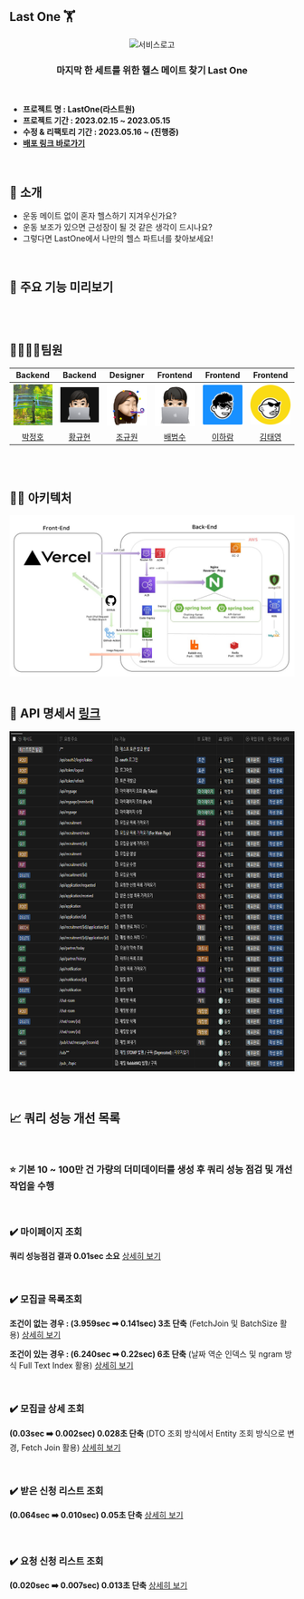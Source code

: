 ## Last One 🏋

<div align="center">
  
![서비스로고](https://github.com/Sinchone/.github/assets/96610382/80e67ae2-aaea-49f8-a20e-ab4317d1600a)


  ###  마지막 한 세트를 위한 헬스 메이트 찾기 Last One


</div>
  


<br/>

- **프로젝트 명 : LastOne(라스트원)**
- **프로젝트 기간 : 2023.02.15 ~ 2023.05.15**
- **수정 & 리팩토리 기간 : 2023.05.16 ~ (진행중)**
- **[배포 링크 바로가기](https://health-partner-last1.netlify.app/)**

<br/>

## :information_desk_person: 소개

- 운동 메이트 없이 혼자 헬스하기 지겨우신가요?
- 운동 보조가 있으면 근성장이 될 것 같은 생각이 드시나요?
- 그렇다면 LastOne에서 나만의 헬스 파트너를 찾아보세요!

<br/>

## 👀 주요 기능 미리보기


</br>
</br>

## 👨‍👨‍👧‍👧팀원 


|                                           Backend                                           |                                           Backend                                           |                                          Designer                                          |                                           Frontend                                         |                                                          Frontend                                                         |                                                          Frontend                                                          |
|:-------------------------------------------------------------------------------------------:|:-------------------------------------------------------------------------------------------:|:------------------------------------------------------------------------------------------:|:-----------------------------------------------------------------------------------------:|:--------------------------------------------------------------------------------------------------------------------------:|:--------------------------------------------------------------------------------------------------------------------------:|
| <img src="https://github.com/Jeongho0805/demotest/blob/main/img/jeongho.png" width=400px /> | <img src="https://github.com/Jeongho0805/demotest/blob/main/img/Kyuhyun.png" width=400px /> | <img src="https://github.com/Jeongho0805/demotest/blob/main/img/gyuwon.png" width=400px /> | <img src="https://github.com/Jeongho0805/demotest/blob/main/img/beomsu.png" width=400px /> |  <img src="https://github.com/Jeongho0805/demotest/blob/main/img/haram.png" width=400px /> | <img src="https://github.com/Jeongho0805/demotest/blob/main/img/taeyoung.png" width=400px /> | 
|                            [박정호](https://github.com/Jeongho0805)                            |                             [황규현](https://github.com/beetrbgus)                        |                      [조규원](https://www.behance.net/ku_oni/moodboards)                    |                              [배범수](https://github.com/Bsfla)                            |                                             [이하람](https://github.com/HalamLee)                                           |                                             [김태영](https://github.com/overtae)                                           |





</br>
</br>

## 👨‍💻 아키텍처

<img src="https://github.com/Jeongho0805/demotest/blob/main/img/architecture.jpg" />

<br/>
</br>

## 📃 API 명세서 [링크](https://six-skirt-6ca.notion.site/19f4bc4659d840a1a295bb571da01b7f?v=e3b86639da3143fd96d74c89b500e8df&pvs=4)

<div align="center">
  
  <img src = "https://github.com/Jeongho0805/demotest/blob/main/img/api.png" height=600px />

</div>


<br/>
<br/>

## 📈 쿼리 성능 개선 목록

<br/>

### ⭐ 기본 10 ~ 100만 건 가량의 더미데이터를 생성 후 쿼리 성능 점검 및 개선 작업을 수행

<br/>

### ✔️ 마이페이지 조회 

**쿼리 성능점검 결과 0.01sec 소요** [상세히 보기](https://tough-echinacea-3e3.notion.site/fc6ea7fc87b14e77b340184e3fd59f27?pvs=4)

<br/>

### ✔️ 모집글 목록조회

**조건이 없는 경우 : (3.959sec ➡ 0.141sec) 3초 단축** (FetchJoin 및 BatchSize 활용) [상세히 보기](https://tough-echinacea-3e3.notion.site/0d76058a9a674e3ab861653b932bb828?pvs=4)

**조건이 있는 경우 : (6.240sec ➡ 0.22sec) 6초 단축** (날짜 역순 인덱스 및 ngram 방식 Full Text Index 활용) [상세히 보기](https://tough-echinacea-3e3.notion.site/01310350921244e5a4339e4d9f3505ff?pvs=4)

<br/>

### ✔️ 모집글 상세 조회

**(0.03sec ➡️ 0.002sec) 0.028초 단축** (DTO 조회 방식에서 Entity 조회 방식으로 변경, Fetch Join 활용) [상세히 보기](https://tough-echinacea-3e3.notion.site/b6df147dd39248a0935fa2e04b063f5c?pvs=4)

<br/>

### ✔️ 받은 신청 리스트 조회

**(0.064sec ➡️ 0.010sec) 0.05초 단축** [상세히 보기](https://tough-echinacea-3e3.notion.site/607af5f3e8ee4ecca1b87256867d4919?pvs=4)

<br/>

### ✔️ 요청 신청 리스트 조회

**(0.020sec ➡️ 0.007sec) 0.013초 단축** [상세히 보기](https://tough-echinacea-3e3.notion.site/bee7e2b1061c4d8893191bf544c09d10?pvs=4)











